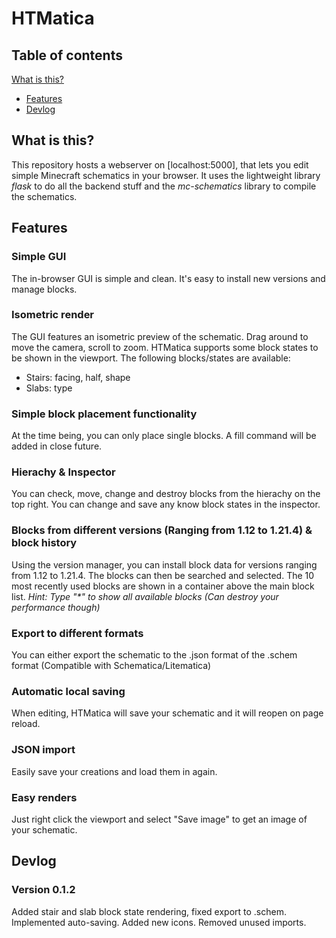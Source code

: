 # HTMatica
## Table of contents
[What is this?](#what-is-this)  
- [Features](#features)
- [Devlog](#devlog)
## What is this?
This repository hosts a webserver on [localhost:5000], that lets you edit simple Minecraft schematics in your browser. It uses the lightweight library _flask_ to do all the backend stuff and the _mc-schematics_ library to compile the schematics.
## Features
### Simple GUI
The in-browser GUI is simple and clean. It's easy to install new versions and manage blocks.
### Isometric render
The GUI features an isometric preview of the schematic. Drag around to move the camera, scroll to zoom.
HTMatica supports some block states to be shown in the viewport. The following blocks/states are available:
- Stairs: facing, half, shape
- Slabs: type

### Simple block placement functionality
At the time being, you can only place single blocks. A fill command will be added in close future.
### Hierachy & Inspector
You can check, move, change and destroy blocks from the hierachy on the top right.
You can change and save any know block states in the inspector.
### Blocks from different versions (Ranging from 1.12 to 1.21.4) & block history
Using the version manager, you can install block data for versions ranging from 1.12 to 1.21.4. The blocks can then be searched and selected. The 10 most recently used blocks are shown in a container above the main block list. _Hint: Type "*" to show all available blocks (Can destroy your performance though)_
### Export to different formats
You can either export the schematic to the .json format of the .schem format (Compatible with Schematica/Litematica)
### Automatic local saving
When editing, HTMatica will save your schematic and it will reopen on page reload.
### JSON import
Easily save your creations and load them in again.
### Easy renders
Just right click the viewport and select "Save image" to get an image of your schematic.
## Devlog
### Version 0.1.2
Added stair and slab block state rendering, fixed export to .schem. Implemented auto-saving. Added new icons. Removed unused imports.
